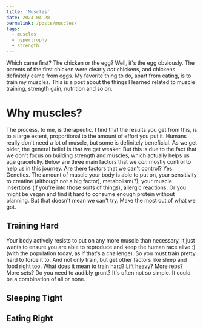 ```yaml
---
title: 'Muscles'
date: 2024-04-28
permalink: /posts/muscles/
tags:
  - muscles
  - hypertrophy
  - strength
---
```


Which came first? The chicken or the egg? Well, it's the egg obviously. The parents of the first chicken were clearly _not_ chickens, and chickens definitely came from eggs. My favorite thing to do, apart from eating, is to train my muscles. This is a post about the things I learned related to muscle training, strength gain, nutrition and so on. 

Why muscles?
======
The process, to me, is therapeutic. I find that the results you get from this, is to a large extent, proportional to the amount of effort you put it. Humans really don't need a lot of muscle, but some is definitely beneficial. As we get older, the general belief is that we get weaker. But this is due to the fact that we don't focus on building strength and muscles, which actually helps us age gracefully. Below are three main factors that we _can_ mostly control to help us in this journey. Are there factors that we can't control? Yes. Genetics. The amount of muscle your body is able to put on, your sensitivity to creatine (although not a big factor), metabolism(?), your muscle insertions (if you're into those sorts of things), allergic reactions. Or you might be vegan and find it hard to consume enough protein without planning. But that doesn't mean we can't try. Make the most out of what we got. 

Training Hard
----
Your body actively resists to put on any more muscle than necessary, it just wants to ensure you are able to reproduce and keep the human race alive :) (with the population today, as if that's a challenge). So you must train pretty hard to force it to. And not only train, but get other factors like sleep and food right too. What does it mean to train hard? Lift heavy? More reps? More sets? Do you need to audibly grunt? It's often not so simple. It could be a combination of all or none. 

Sleeping Tight
----

Eating Right
----